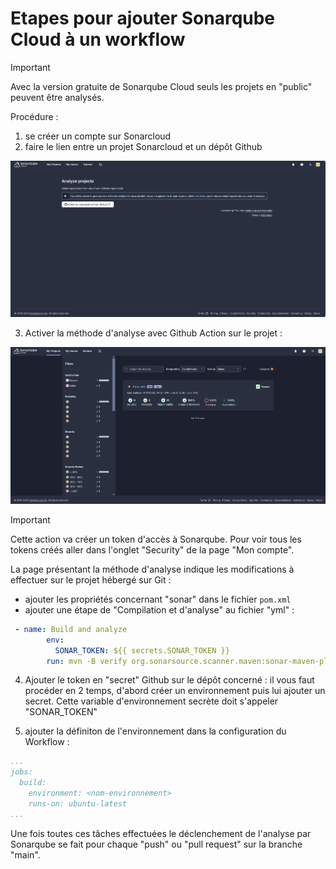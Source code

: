 # Etapes pour ajouter Sonarqube Cloud à un workflow

> [!IMPORTANT]  
> Avec la version gratuite de Sonarqube Cloud seuls les projets en "public" peuvent être analysés.

Procédure :
1. se créer un compte sur Sonarcloud
2. faire le lien entre un projet Sonarcloud et un dépôt Github

![Création d'un projet Sonarcloud en lien avec un projet Github](./create-project-sonarqube.gif)

3. Activer la méthode d'analyse avec Github Action sur le projet :

![alt text](sonarqube-ci-method.gif)

> [!IMPORTANT]  
> Cette action va créer un token d'accès à Sonarqube. Pour voir tous les tokens créés aller dans l'onglet "Security" de la page "Mon compte".

La page présentant la méthode d'analyse indique les modifications à effectuer sur le projet hébergé sur Git :
- ajouter les propriétés concernant "sonar" dans le fichier `pom.xml`
- ajouter une étape de "Compilation et d'analyse" au fichier "yml" :
```yml
 - name: Build and analyze
        env:
          SONAR_TOKEN: ${{ secrets.SONAR_TOKEN }}
        run: mvn -B verify org.sonarsource.scanner.maven:sonar-maven-plugin:sonar -Dsonar.projectKey=<project-key>
```

4. Ajouter le token en "secret" Github sur le dépôt concerné : il vous faut procéder en 2 temps, d'abord créer un environnement puis lui ajouter un secret.
Cette variable d'environnement secrète doit s'appeler "SONAR_TOKEN"

5. ajouter la définiton de l'environnement dans la configuration du Workflow :
```yml
...
jobs:
  build:
    environment: <nom-environnement>
    runs-on: ubuntu-latest
...
```

Une fois toutes ces tâches effectuées le déclenchement de l'analyse par Sonarqube se fait pour chaque "push" ou "pull request" sur la branche "main".

